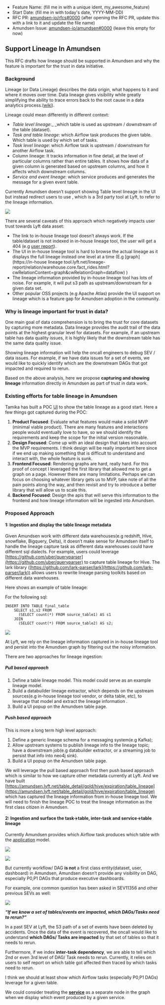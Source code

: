 - Feature Name: (fill me in with a unique ident, my_awesome_feature)
- Start Date: (fill me in with today's date, YYYY-MM-DD)
- RFC PR: [amundsen-io/rfcs#0000](https://github.com/amundsen-io/rfcs/pull/0000) (after opening the RFC PR, update this with a link to it and update the file name)
- Amundsen Issue: [amundsen-io/amundsen#0000](https://github.com/amundsen-io/amundsen/issues/0000) (leave this empty for now)

## Support Lineage In Amundsen


This RFC drafts how lineage should be supported in Amundsen and why the feature is important for the trust in data initiative.


### Background

Lineage (or Data Lineage) describes the data origin, what happens to it and where it moves over time. Data lineage gives visibility while greatly simplifying the ability to trace errors back to the root cause in a data analytics process.([wiki](https://en.wikipedia.org/wiki/Data_lineage)).

Lineage could mean differently in different context:



*   _Table level lineage_:_ _which table is used as upstream / downstream of the table (dataset).
*   _Task and table lineage_: which Airflow task produces the given table. Which table is used by which set of tasks.
*   _Task level lineage_: which Airflow task is upstream / downstream for another Airflow task.
*   Column lineage: It tracks information in fine detail, at the level of particular columns rather than entire tables. It shows how data of a given column is generated based on upstream columns, and how it affects which downstream columns.
*   _Service and event lineage_: which service produces and generates the message for a given event table.

Currently Amundsen doesn’t support showing Table level lineage in the UI but instead redirect users to use  , which is a 3rd party tool at Lyft, to refer to the lineage information.

![](imgs/003/img1.png)

There are several caveats of this approach which negatively impacts user trust towards Lyft data asset:



*   The link to in-house lineage tool doesn’t always work. If the table/dataset is not indexed in in-house lineage tool, the user will get a 404 (e.g [user report](https://lyft.slack.com/archives/CBHCUQB2Q/p1584997367078000)).
*   The UI in in-house lineage tool is hard to browse the actual lineage as it displays the full lineage instead one level at a time (E.g [graph](https://in-house lineage tool.lyft.net/lineage-report/relation/warehouse.core.fact_rides.html?cwRelationContent=graph&cwRelationGraph=dataflow) )
*   The lineage information provided by in-house lineage tool has lots of noise. For example, it will put s3 path as upstream/downstream for a given data set.
*   Other popular OSS projects (e.g Apache Atlas) provide the UI support on lineage which is a feature gap for Amundsen adoption in the community.


### Why is lineage important for trust in data?

One main goal of data comprehension is to bring the trust for core datasets by capturing more metadata. Data lineage provides the audit trail of the data points at the highest granular level for datasets. For example, if an upstream table has data quality issues, it is highly likely that the downstream table has the same data quality issue.

Showing lineage information will help the oncall engineers to debug SEV / data issues. For example, if we have data issues for a set of events, we would like to quickly identify which are the downstream DAGs that got impacted and required to rerun.

Based on the above analysis, here we propose **capturing and showing lineage** information directly in Amundsen as part of trust in data work.


### Existing efforts for table lineage in Amundsen

Tamika has built a POC [UI](https://github.com/lyft/amundsenfrontendlibrary/pull/349) to show the table lineage as a good start.  Here a few things got captured during the POC:



1. **Product Focused**: Evaluate what features would make a solid MVP (minimal viable product). There are many features and interactions people would eventually love to have, so we should identify the requirements and keep the scope for the initial version reasonable.
2. **Design Focused**: Come up with an ideal design that takes into account the MVP requirements. I think design will be really important here since if we end up making something that is difficult to understand and interact with, the whole feature is sunk.
3. **Frontend Focused**: Rendering graphs are hard, really hard. For this proof of concept I leveraged the first library that allowed me to get a graph on a page. However there are many limitations. Perhaps we can focus on choosing whatever library gets us to MVP, take note of all the pain points along the way, and then revisit and try to introduce a better library that will allow us to scale this.
4. **Backend Focused**: Design the apis that will serve this information to the frontend and how lineage information will be ingested into Amundsen.


### Proposed Approach


#### 1: Ingestion and display the table lineage metadata

Given Amundsen work with different data warehouses(e.g redshift, Hive, snowflake, Bigquery, Delta), it doesn’t make sense for Amundsen itself to handle the lineage capture task as different data warehouses could have different sql dialects. For example, users could leverage [https://github.com/uber/queryparser](https://github.com/uber/queryparser) to capture table lineage for Hive. The lark library ([https://github.com/lark-parser/lark](https://github.com/lark-parser/lark)) allows users to rewrite lineage parsing toolkits based on different data warehouses.

Here shows an example of table lineage:

For the following sql:


```
INSERT INTO TABLE final_table
    SELECT s1,s2 FROM
      (SELECT count(*) FROM source_table1) AS s1
    JOIN
      (SELECT count(*) FROM source_table2) AS s2;
```

![](imgs/003/img2.png)

At Lyft, we rely on the lineage information captured in in-house lineage tool and persist into the Amundsen graph by filtering out the noisy information.

There are two approaches for lineage ingestion:


##### **Pull based approach**



1. Define a table lineage model. This model could serve as an example lineage model.
2. Build a databuilder lineage extractor, which depends on the upstream sources(e.g in-house lineage tool vendor, or delta table, etc), to leverage that model and extract the lineage information .
3. Build a UI popup on the Amundsen table page.


##### **Push based approach**

This is more a long term high level approach:



1. Define a generic lineage schema for a messaging system(e.g Kafka);
2. Allow upstream systems to publish lineage info to the lineage topic; have a downstream job(e.g databuilder extractor, or a streaming job to persist that info into neo4j sink).
3. Build a UI popup on the Amundsen table page.

We will leverage the pull based approach first then push based approach which is similar to how we capture other metadata currently at Lyft. And we have built [https://amundsen.lyft.net/table_detail/gold/hive/expiration/table_lineage](https://amundsen.lyft.net/table_detail/gold/hive/expiration/table_lineage) which has captured the lineage information from in-house lineage tool. We will need to finish the lineage POC to treat the lineage information  as the first class citizen in Amundsen.


#### 2: Ingestion and surface the task->table, inter-task and service->table lineage

Currently Amundsen provides which Airflow task produces which table with the [application](https://github.com/lyft/amundsendatabuilder/blob/master/databuilder/models/application.py) model.

![](imgs/003/img3.png)

![](imgs/003/img4.png)

But currently workflow/ DAG **is not** a first class entity(dataset, user, dashboard) in Amundsen, Amundsen doesn’t provide any visibility on DAG, especially P0,P1 DAGs that produce executive dashboards.

For example, one common question has been asked in SEV11356 and other previous SEVs as well:

![](imgs/003/img5.png)


**_“If we know a set of tables/events are impacted, which DAGs/Tasks need to rerun?”_**

In a past SEV at Lyft, the S3 path of a set of events have been deleted by accidents. Once the data of the event is recovered, the oncall would like to understand **which DAGs/ Tasks are impacted** by that set of tables so that it needs to rerun.

Furthermore, if we index **inter-task dependency**, we are able to tell which 2nd or even 3rd level of DAG/ Task needs to rerun. Currently, it relies on users to self report on which table got affected then traced by which tasks need to rerun.

I think we should at least show which Airflow tasks (especially P0,P1 DAGs) leverage for a given table.

We could consider treating the **[service](https://amundsen.lyft.net/table_detail/gold/hive/etl/data_platform_event_owners)** as a separate node in the graph when we display which event produced by a given service.
